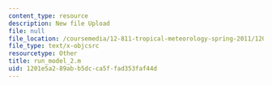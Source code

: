 ```yaml
---
content_type: resource
description: New file Upload
file: null
file_location: /coursemedia/12-811-tropical-meteorology-spring-2011/1201e5a289abb5dcca5ffad353faf44d_run_model_2.m
file_type: text/x-objcsrc
resourcetype: Other
title: run_model_2.m
uid: 1201e5a2-89ab-b5dc-ca5f-fad353faf44d
---
```

